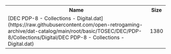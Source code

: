 <table>
<tr><th>Name</th><th>Size</th></tr>
<tr><td>[DEC PDP-8 - Collections - Digital.dat](https://raw.githubusercontent.com/open-retrogaming-archive/dat-catalog/main/root/basic/TOSEC/DEC/PDP-8/Collections/Digital/DEC PDP-8 - Collections - Digital.dat)</td><td>1380</td></tr>
</table>
